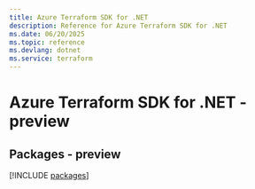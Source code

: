 ```yaml
---
title: Azure Terraform SDK for .NET
description: Reference for Azure Terraform SDK for .NET
ms.date: 06/20/2025
ms.topic: reference
ms.devlang: dotnet
ms.service: terraform
---
```

# Azure Terraform SDK for .NET - preview
## Packages - preview
[!INCLUDE [packages](terraform-index.md)]